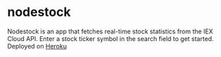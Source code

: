 # nodestock
Nodestock is an app that fetches real-time stock statistics from the IEX Cloud API. Enter a stock ticker symbol in the search field to get started. Deployed on <a href="https://nodejs-stockmarket-app.herokuapp.com/">
Heroku
</a>
